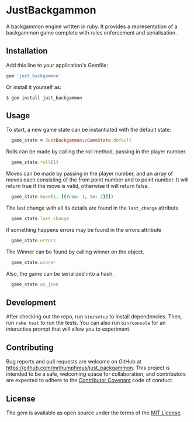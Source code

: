 # JustBackgammon

A backgammon engine written in ruby. It provides a representation of a backgammon game complete with rules enforcement and serialisation.

## Installation

Add this line to your application's Gemfile:

```ruby
gem 'just_backgammon'
```

Or install it yourself as:

    $ gem install just_backgammon

## Usage

To start, a new game state can be instantiated with the default state:

```ruby
  game_state = JustBackgammon::GameState.default
```

Rolls can be made by calling the roll method, passing in the player number.

```ruby
  game_state.roll(1)
```

Moves can be made by passing in the player number, and an array of moves each consisting of the from point number and to point number. It will return true if the move is valid, otherwise it will return false.

```ruby
  game_state.move(1, [{from: 1, to: 2}]])
```

The last change with all its details are found in the `last_change` attribute

```ruby
  game_state.last_change
```

If something happens errors may be found in the errors attribute

```ruby
  game_state.errors
```

The Winner can be found by calling winner on the object.

```ruby
  game_state.winner
```

Also, the game can be serialized into a hash.

```ruby
  game_state.as_json
```


## Development

After checking out the repo, run `bin/setup` to install dependencies. Then, run `rake test` to run the tests. You can also run `bin/console` for an interactive prompt that will allow you to experiment.

## Contributing

Bug reports and pull requests are welcome on GitHub at https://github.com/mrlhumphreys/just_backgammon. This project is intended to be a safe, welcoming space for collaboration, and contributors are expected to adhere to the [Contributor Covenant](http://contributor-covenant.org) code of conduct.


## License

The gem is available as open source under the terms of the [MIT License](http://opensource.org/licenses/MIT).

